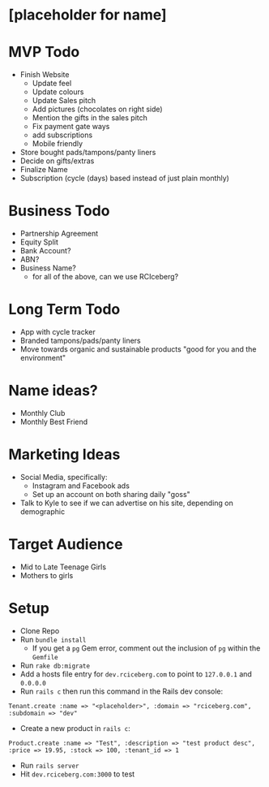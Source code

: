 [placeholder for name]
====

MVP Todo
===
* Finish Website
  * Update feel
  * Update colours
  * Update Sales pitch
  * Add pictures (chocolates on right side)
  * Mention the gifts in the sales pitch
  * Fix payment gate ways
  * add subscriptions
  * Mobile friendly
* Store bought pads/tampons/panty liners
* Decide on gifts/extras
* Finalize Name
* Subscription (cycle (days) based instead of just plain monthly)

Business Todo
===
* Partnership Agreement
* Equity Split
* Bank Account?
* ABN?
* Business Name?
  * for all of the above, can we use RCIceberg?

Long Term Todo
===
* App with cycle tracker
* Branded tampons/pads/panty liners
* Move towards organic and sustainable products "good for you and the environment"

Name ideas?
===
* Monthly Club
* Monthly Best Friend

Marketing Ideas
===
* Social Media, specifically:
  * Instagram and Facebook ads
  * Set up an account on both sharing daily "goss"
* Talk to Kyle to see if we can advertise on his site, depending on demographic

Target Audience
===
* Mid to Late Teenage Girls
* Mothers to girls

Setup
===

* Clone Repo
* Run `bundle install`
  * If you get a `pg` Gem error, comment out the inclusion of `pg` within the `Gemfile`
* Run `rake db:migrate`
* Add a hosts file entry for `dev.rciceberg.com` to point to `127.0.0.1` and `0.0.0.0`
* Run `rails c` then run this command in the Rails dev console:
```
Tenant.create :name => "<placeholder>", :domain => "rciceberg.com", :subdomain => "dev"
```
* Create a new product in `rails c`:
```
Product.create :name => "Test", :description => "test product desc", :price => 19.95, :stock => 100, :tenant_id => 1
```
* Run `rails server`
* Hit `dev.rciceberg.com:3000` to test
